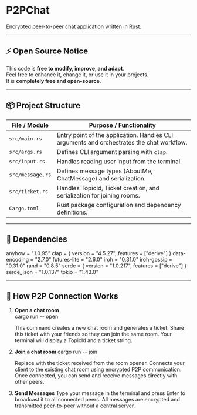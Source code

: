 # P2PChat

Encrypted peer-to-peer chat application written in Rust.

---

## ⚡ Open Source Notice

This code is **free to modify, improve, and adapt**.  
Feel free to enhance it, change it, or use it in your projects.  
It is **completely free and open-source**.

---

## 📦 Project Structure

| File / Module       | Purpose / Functionality |
|--------------------|-----------------------|
| `src/main.rs`       | Entry point of the application. Handles CLI arguments and orchestrates the chat workflow. |
| `src/args.rs`       | Defines CLI argument parsing with `clap`. |
| `src/input.rs`      | Handles reading user input from the terminal. |
| `src/message.rs`    | Defines message types (AboutMe, ChatMessage) and serialization. |
| `src/ticket.rs`     | Handles TopicId, Ticket creation, and serialization for joining rooms. |
| `Cargo.toml`        | Rust package configuration and dependency definitions. |

---

## 📖 Dependencies

anyhow = "1.0.95"
clap = { version = "4.5.27", features = ["derive"] }
data-encoding = "2.7.0"
futures-lite = "2.6.0"
iroh = "0.31.0"
iroh-gossip = "0.31.0"
rand = "0.8.5"
serde = { version = "1.0.217", features = ["derive"] }
serde_json = "1.0.137"
tokio = "1.43.0" 

---

## 🔗 How P2P Connection Works

1. **Open a chat room**  
   cargo run -- open

   This command creates a new chat room and generates a ticket.
   Share this ticket with your friends so they can join the same room.
   Your terminal will display a TopicId and a ticket string.

2. **Join a chat room**
   cargo run -- join <ticket>

   Replace <ticket> with the ticket received from the room opener.
   Connects your client to the existing chat room using encrypted P2P communication.
   Once connected, you can send and receive messages directly with other peers.

3. **Send Messages**
   Type your message in the terminal and press Enter to broadcast it to all connected peers.
   All messages are encrypted and transmitted peer-to-peer without a central server.
